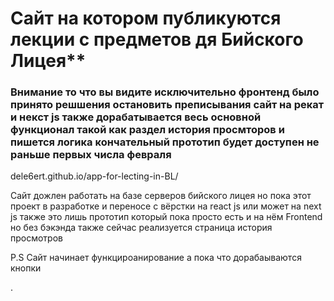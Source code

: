 <h1>Сайт на котором публикуются лекции с предметов дя Бийского Лицея**</h1>

### **Внимание то что вы видите исключительно фронтенд было принято решшения остановить преписывания сайт на рекат и некст js также дорабатывается весь основной функционал такой как раздел история просмторов и пишется логика кончательный прототип будет доступен не раньше первых числа февраля**

dele6ert.github.io/app-for-lecting-in-BL/

Сайт дожлен работать на базе серверов бийского лицея но пока этот проект в разработке и переносе с вёрстки на react js или может на next js также это лишь прототип который пока просто есть и на нём Frontend но без бэкэнда также сейчас реализуется страница история просмотров

P.S Сайт начинает функцироанирование а пока что дорабаываются кнопки







.


